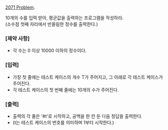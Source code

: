 [2071 Problem](https://swexpertacademy.com/main/code/problem/problemDetail.do?problemLevel=1&contestProbId=AV5QRnJqA5cDFAUq&categoryId=AV5QRnJqA5cDFAUq&categoryType=CODE&problemTitle=&orderBy=FIRST_REG_DATETIME&selectCodeLang=ALL&select-1=1&pageSize=10&pageIndex=1).


10개의 수를 입력 받아, 평균값을 출력하는 프로그램을 작성하라.<br>
(소수점 첫째 자리에서 반올림한 정수를 출력한다.)


### [제약 사항]
- 각 수는 0 이상 10000 이하의 정수이다.


### [입력]
- 가장 첫 줄에는 테스트 케이스의 개수 T가 주어지고, 그 아래로 각 테스트 케이스가 주어진다.
- 각 테스트 케이스의 첫 번째 줄에는 10개의 수가 주어진다.


### [출력]
- 출력의 각 줄은 '#t'로 시작하고, 공백을 한 칸 둔 다음 정답을 출력한다.
- (t는 테스트 케이스의 번호를 의미하며 1부터 시작한다.)